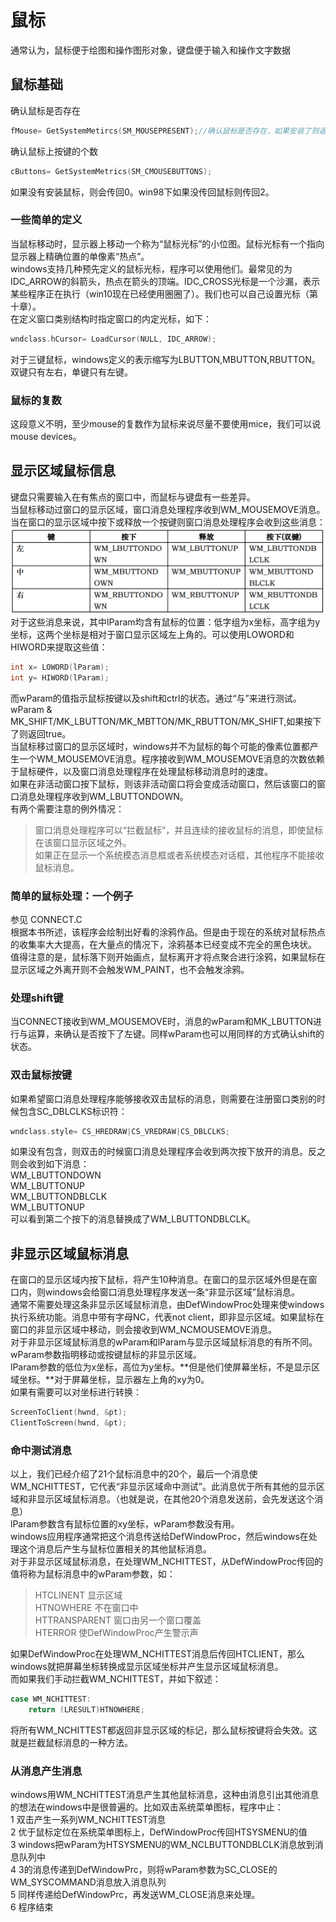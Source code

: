 # 鼠标
通常认为，鼠标便于绘图和操作图形对象，键盘便于输入和操作文字数据
## 鼠标基础
确认鼠标是否存在  
```c
fMouse= GetSystemMetircs(SM_MOUSEPRESENT);//确认鼠标是否存在，如果安装了则返回true，反之则0  
```
确认鼠标上按键的个数  
```c
cButtons= GetSystemMetrics(SM_CMOUSEBUTTONS);  
```
如果没有安装鼠标，则会传回0。win98下如果没传回鼠标则传回2。
### 一些简单的定义
当鼠标移动时，显示器上移动一个称为“鼠标光标”的小位图。鼠标光标有一个指向显示器上精确位置的单像素“热点”。   
windows支持几种预先定义的鼠标光标，程序可以使用他们。最常见的为IDC_ARROW的斜箭头，热点在箭头的顶端。IDC_CROSS光标是一个沙漏，表示某些程序正在执行（win10现在已经使用圈圈了）。我们也可以自己设置光标（第十章）。  
在定义窗口类别结构时指定窗口的内定光标，如下：  
```c
wndclass.hCursor= LoadCursor(NULL, IDC_ARROW);  
```
对于三键鼠标，windows定义的表示缩写为LBUTTON,MBUTTON,RBUTTON。双键只有左右，单键只有左键。  
### 鼠标的复数
这段意义不明，至少mouse的复数作为鼠标来说尽量不要使用mice，我们可以说mouse devices。  
## 显示区域鼠标信息
键盘只需要输入在有焦点的窗口中，而鼠标与键盘有一些差异。   
当鼠标移动过窗口的显示区域，窗口消息处理程序收到WM_MOUSEMOVE消息。当在窗口的显示区域中按下或释放一个按键则窗口消息处理程序会收到这些消息：  
![](https://github.com/sii2017/image/blob/master/%E9%BC%A0%E6%A0%87%E6%B6%88%E6%81%AF.jpg)  
对于这些消息来说，其中lParam均含有鼠标的位置：低字组为x坐标，高字组为y坐标，这两个坐标是相对于窗口显示区域左上角的。可以使用LOWORD和HIWORD来提取这些值：  
```c
int x= LOWORD(lParam);  
int y= HIWORD(lParam);  
```  
而wParam的值指示鼠标按键以及shift和ctrl的状态。通过“与”来进行测试。  
wParam & MK_SHIFT/MK_LBUTTON/MK_MBTTON/MK_RBUTTON/MK_SHIFT,如果按下了则返回true。  
当鼠标移过窗口的显示区域时，windows并不为鼠标的每个可能的像素位置都产生一个WM_MOUSEMOVE消息。程序接收到WM_MOUSEMOVE消息的次数依赖于鼠标硬件，以及窗口消息处理程序在处理鼠标移动消息时的速度。  
如果在非活动窗口按下鼠标，则该非活动窗口将会变成活动窗口，然后该窗口的窗口消息处理程序收到WM_LBUTTONDOWN。  
有两个需要注意的例外情况：  
> 窗口消息处理程序可以“拦截鼠标”，并且连续的接收鼠标的消息，即使鼠标在该窗口显示区域之外。  
> 如果正在显示一个系统模态消息框或者系统模态对话框，其他程序不能接收鼠标消息。  
### 简单的鼠标处理：一个例子
参见 CONNECT.C  
根据本书所述，该程序会绘制出好看的涂鸦作品。但是由于现在的系统对鼠标热点的收集率大大提高，在大量点的情况下，涂鸦基本已经变成不完全的黑色块状。  
值得注意的是，鼠标落下则开始画点，鼠标离开才将点聚合进行涂鸦，如果鼠标在显示区域之外离开则不会触发WM_PAINT，也不会触发涂鸦。  
### 处理shift键
当CONNECT接收到WM_MOUSEMOVE时，消息的wParam和MK_LBUTTON进行与运算，来确认是否按下了左键。同样wParam也可以用同样的方式确认shift的状态。
### 双击鼠标按键
如果希望窗口消息处理程序能够接收双击鼠标的消息，则需要在注册窗口类别的时候包含SC_DBLCLKS标识符：  
```c
wndclass.style= CS_HREDRAW|CS_VREDRAW|CS_DBLCLKS;  
```
如果没有包含，则双击的时候窗口消息处理程序会收到两次按下放开的消息。反之则会收到如下消息：  
WM_LBUTTONDOWN  
WM_LBUTTONUP  
WM_LBUTTONDBLCLK  
WM_LBUTTONUP  
可以看到第二个按下的消息替换成了WM_LBUTTONDBLCLK。
## 非显示区域鼠标消息
在窗口的显示区域内按下鼠标，将产生10种消息。在窗口的显示区域外但是在窗口内，则windows会给窗口消息处理程序发送一条“非显示区域”鼠标消息。  
通常不需要处理这条非显示区域鼠标消息，由DefWindowProc处理来使windows执行系统功能。消息中带有字母NC，代表not client，即非显示区域。如果鼠标在窗口的非显示区域中移动，则会接收到WM_NCMOUSEMOVE消息。   
对于非显示区域鼠标消息的wParam和lParam与显示区域鼠标消息的有所不同。  
wParam参数指明移动或按键鼠标的非显示区域。  
lParam参数的低位为x坐标，高位为y坐标。**但是他们使屏幕坐标，不是显示区域坐标。**对于屏幕坐标，显示器左上角的xy为0。  
如果有需要可以对坐标进行转换：  
```c
ScreenToClient(hwnd, &pt);  
ClientToScreen(hwnd, &pt);  
```
### 命中测试消息
以上，我们已经介绍了21个鼠标消息中的20个，最后一个消息使WM_NCHITTEST，它代表“非显示区域命中测试”。此消息优于所有其他的显示区域和非显示区域鼠标消息。（也就是说，在其他20个消息发送前，会先发送这个消息）    
lParam参数含有鼠标位置的xy坐标，wParam参数没有用。  
windows应用程序通常把这个消息传送给DefWindowProc，然后windows在处理这个消息后产生与鼠标位置相关的其他鼠标消息。  
对于非显示区域鼠标消息，在处理WM_NCHITTEST，从DefWindowProc传回的值将称为鼠标消息中的wParam参数，如：  
> HTCLINENT 显示区域  
> HTNOWHERE 不在窗口中  
> HTTRANSPARENT 窗口由另一个窗口覆盖  
> HTERROR 使DefWindowProc产生警示声   

如果DefWindowProc在处理WM_NCHITTEST消息后传回HTCLIENT，那么windows就把屏幕坐标转换成显示区域坐标并产生显示区域鼠标消息。  
而如果我们手动拦截WM_NCHITTEST，并如下叙述：  
```c
case WM_NCHITTEST:  
	return (LRESULT)HTNOWHERE;  
```
将所有WM_NCHITTEST都返回非显示区域的标记，那么鼠标按键将会失效。这就是拦截鼠标消息的一种方法。  
### 从消息产生消息
windows用WM_NCHITTEST消息产生其他鼠标消息，这种由消息引出其他消息的想法在windows中是很普遍的。比如双击系统菜单图标，程序中止：  
1 双击产生一系列WM_NCHITTEST消息  
2 优于鼠标定位在系统菜单图标上，DefWindowProc传回HTSYSMENU的值  
3 windows把wParam为HTSYSMENU的WM_NCLBUTTONDBLCLK消息放到消息队列中  
4 3的消息传递到DefWindowPrc，则将wParam参数为SC_CLOSE的WM_SYSCOMMAND消息放入消息队列  
5 同样传递给DefWindowPrc，再发送WM_CLOSE消息来处理。  
6 程序结束